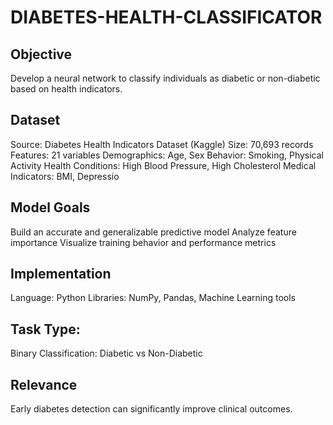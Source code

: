 # DIABETES-HEALTH-CLASSIFICATOR
## Objective
Develop a neural network to classify individuals as diabetic or non-diabetic based on health indicators.
## Dataset
Source: Diabetes Health Indicators Dataset (Kaggle)
Size: 70,693 records
Features: 21 variables
    Demographics: Age, Sex
    Behavior: Smoking, Physical Activity
    Health Conditions: High Blood Pressure, High Cholesterol
    Medical Indicators: BMI, Depressio
## Model Goals
Build an accurate and generalizable predictive model
Analyze feature importance
Visualize training behavior and performance metrics
## Implementation
Language: Python
Libraries: NumPy, Pandas, Machine Learning tools
## Task Type:
Binary Classification: Diabetic vs Non-Diabetic
## Relevance
Early diabetes detection can significantly improve clinical outcomes.
